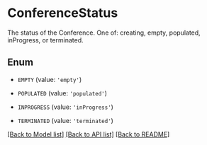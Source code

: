 # ConferenceStatus

The status of the Conference. One of: creating, empty, populated, inProgress, or terminated.

## Enum

* `EMPTY` (value: `'empty'`)

* `POPULATED` (value: `'populated'`)

* `INPROGRESS` (value: `'inProgress'`)

* `TERMINATED` (value: `'terminated'`)

[[Back to Model list]](../README.md#documentation-for-models) [[Back to API list]](../README.md#documentation-for-api-endpoints) [[Back to README]](../README.md)


